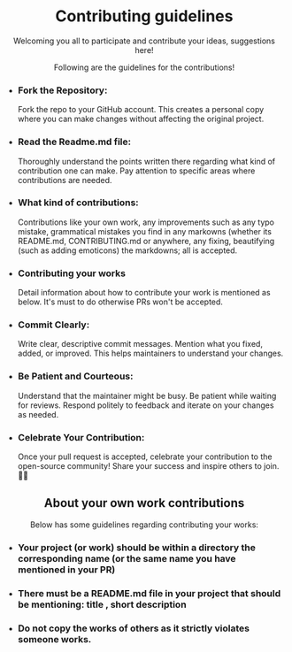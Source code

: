 <h1 align="center">Contributing guidelines</h1>
<p align="center">Welcoming you all to participate and contribute your ideas, suggestions here!</p>
<p align="center">Following are the guidelines for the contributions!</p>
<ul>
  <li><h3>Fork the Repository:</h3>Fork the repo to your GitHub account. This creates a personal copy where you can make changes without affecting the original project.</li>  
  <li><h3>Read the Readme.md file:</h3> Thoroughly understand the points written there regarding what kind of contribution one can make. Pay attention to specific areas where contributions are needed.</li>
  <li><h3>What kind of contributions:</h3> Contributions like your own work, any improvements such as any typo mistake, grammatical mistakes you find in any markowns (whether its README.md, CONTRIBUTING.md or anywhere, any fixing, beautifying (such as adding emoticons) the markdowns; all is accepted.</li>
  <li><h3>Contributing your works</h3> Detail information about how to contribute your work is mentioned as below. It's must to do otherwise PRs won't be accepted.</li>
  <li><h3>Commit Clearly: </h3> Write clear, descriptive commit messages. Mention what you fixed, added, or improved. This helps maintainers to understand your changes.</li>
  <li><h3>Be Patient and Courteous: </h3> Understand that the maintainer might be busy. Be patient while waiting for reviews. Respond politely to feedback and iterate on your changes as needed.</li>
  <li><h3>Celebrate Your Contribution: </h3> Once your pull request is accepted, celebrate your contribution to the open-source community! Share your success and inspire others to join. 🚀🎉</li>
</ul>

<h2 align="center">About your own work contributions</h2>
<p align="center"> Below has some guidelines regarding contributing your works:</p>
<ul>
  <li><h3>Your project (or work) should be within a directory the corresponding name (or the same name you have mentioned in your PR)</h3></li>
  <li><h3>There must be a README.md file in your project that should be mentioning: <b>title</b> , <b>short description</b></h3></li>
  <li><h3>Do not copy the works of others as it strictly violates someone works.</li>
</ul>
